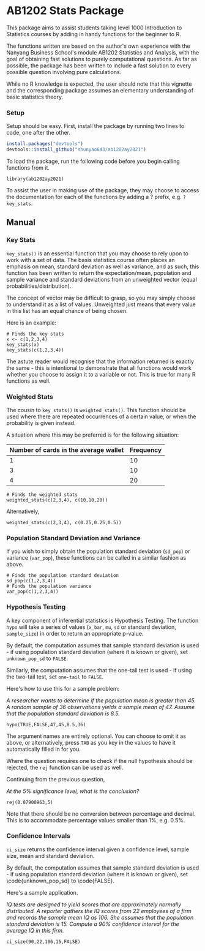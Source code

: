 # AB1202 Stats Package

This package aims to assist students taking level 1000 Introduction to Statistics courses by adding in handy functions for the beginner to R.

The functions written are based on the author's own experience with the Nanyang Business School's module AB1202 Statistics and Analysis, with the goal of obtaining fast solutions to purely computational questions. As far as possible, the package has been written to include a fast solution to every possible question involving pure calculations.

While no R knowledge is expected, the user should note that this vignette and the corresponding package assumes an elementary understanding of basic statistics theory.

### Setup

Setup should be easy. First, install the package by running two lines to code, one after the other.

```r
install.packages("devtools")
devtools::install_github("shunyao643/ab1202ay2021")
```

To load the package, run the following code before you begin calling functions from it.

```{r setup}
library(ab1202ay2021)
```

To assist the user in making use of the package, they may choose to access the documentation for each of the functions by adding a ? prefix, e.g. `?key_stats`.



## Manual

### Key Stats

`key_stats()` is an essential function that you may choose to rely upon to work with a set of data. The basis statistics course often places an emphasis on mean, standard deviation as well as variance, and as such, this function has been written to return the expectation/mean, population and sample variance and standard deviations from an unweighted vector (equal probabilities/distribution).

The concept of vector may be difficult to grasp, so you may simply choose to understand it as a list of values. Unweighted just means that every value in this list has an equal chance of being chosen.

Here is an example:

```{r}
# Finds the key stats
x <- c(1,2,3,4)
key_stats(x)
key_stats(c(1,2,3,4))
```

The astute reader would recognise that the information returned is exactly the same - this is intentional to demonstrate that all functions would work whether you choose to assign it to a variable or not. This is true for many R functions as well.

### Weighted Stats

The cousin to `key_stats()` is `weighted_stats()`. This function should be used where there are repeated occurrences of a certain value, or when the probability is given instead.

A situation where this may be preferred is for the following situation: 

| Number of cards in the average wallet | Frequency |
|:-----|---------|
|    1 |    10   |
|    3 |    10   |
|    4 |    20   |

```{r}
# Finds the weighted stats
weighted_stats(c(2,3,4), c(10,10,20))
```

Alternatively,

```{r}
weighted_stats(c(2,3,4), c(0.25,0.25,0.5))
```

### Population Standard Deviation and Variance

If you wish to simply obtain the population standard deviation (`sd_pop`) or variance (`var_pop`), these functions can be called in a similar fashion as above.

```{r}
# Finds the population standard deviation
sd_pop(c(1,2,3,4))
# Finds the population variance
var_pop(c(1,2,3,4))
```

### Hypothesis Testing

A key component of inferential statistics is Hypothesis Testing. The function `hypo` will take a series of values (`x_bar`, `mu`, `sd` or standard deviation, `sample_size`) in order to return an appropriate p-value. 

By default, the computation assumes that sample standard deviation is used - if using population standard deviation (where it is known or given), set `unknown_pop_sd` to `FALSE`.

Similarly, the computation assumes that the one-tail test is used - if using the two-tail test, set `one-tail` to `FALSE`.

Here's how to use this for a sample problem:

_A researcher wants to determine if the population mean is greater than 45. A random sample of 36 observations yields a sample mean of 47. Assume that the population standard deviation is 8.5._

```{r}
hypo(TRUE,FALSE,47,45,8.5,36)
```

The argument names are entirely optional. You can choose to omit it as above, or alternatively, press `TAB` as you key in the values to have it automatically filled in for you.

Where the question requires one to check if the null hypothesis should be rejected, the `rej` function can be used as well. 

Continuing from the previous question, 

_At the 5% significance level, what is the conclusion?_

```{r}
rej(0.07900963,5)
```
Note that there should be no conversion between percentage and decimal. This is to accommodate percentage values smaller than 1\%, e.g. 0.5\%.


### Confidence Intervals

`ci_size` returns the confidence interval given a confidence level, sample size, mean and standard deviation.

By default, the computation assumes that sample standard deviation is used - if using population standard deviation (where it is known or given), set \code{unknown_pop_sd} to \code{FALSE}.

Here's a sample application.

_IQ tests are designed to yield scores that are approximately normally distributed. A reporter gathers the IQ scores from 22 employees of a firm and records the sample mean IQ as 106. She assumes that the population standard deviation is 15. Compute a 90% confidence interval for the average IQ in this firm._

```{r}
ci_size(90,22,106,15,FALSE)
```
